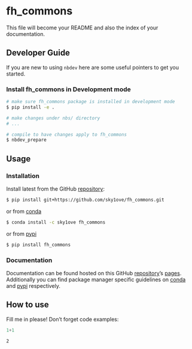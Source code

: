 # fh_commons


<!-- WARNING: THIS FILE WAS AUTOGENERATED! DO NOT EDIT! -->

This file will become your README and also the index of your
documentation.

## Developer Guide

If you are new to using `nbdev` here are some useful pointers to get you
started.

### Install fh_commons in Development mode

``` sh
# make sure fh_commons package is installed in development mode
$ pip install -e .

# make changes under nbs/ directory
# ...

# compile to have changes apply to fh_commons
$ nbdev_prepare
```

## Usage

### Installation

Install latest from the GitHub
[repository](https://github.com/sky1ove/fh_commons):

``` sh
$ pip install git+https://github.com/sky1ove/fh_commons.git
```

or from [conda](https://anaconda.org/sky1ove/fh_commons)

``` sh
$ conda install -c sky1ove fh_commons
```

or from [pypi](https://pypi.org/project/fh_commons/)

``` sh
$ pip install fh_commons
```

### Documentation

Documentation can be found hosted on this GitHub
[repository](https://github.com/sky1ove/fh_commons)’s
[pages](https://sky1ove.github.io/fh_commons/). Additionally you can
find package manager specific guidelines on
[conda](https://anaconda.org/sky1ove/fh_commons) and
[pypi](https://pypi.org/project/fh_commons/) respectively.

## How to use

Fill me in please! Don’t forget code examples:

``` python
1+1
```

    2
